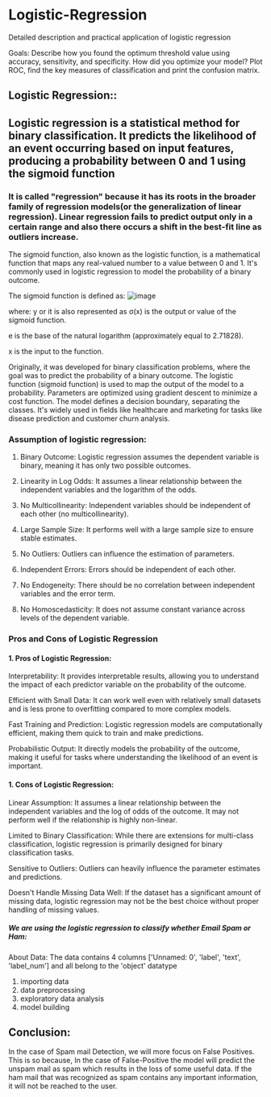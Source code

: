 # Logistic-Regression
Detailed description and practical application of logistic regression

Goals: Describe how you found the optimum threshold value using accuracy, sensitivity, and specificity. How did you optimize your model? Plot ROC, find the key measures of classification and print the confusion matrix. 
## Logistic Regression:: 
## Logistic regression is a statistical method for binary classification. It predicts the likelihood of an event occurring based on input features, producing a probability between 0 and 1 using the sigmoid function
### It is called "regression" because it has its roots in the broader family of regression models(or the generalization of linear regression). Linear regression fails to predict output only in a certain range and also there occurs a shift in the best-fit line as outliers increase.

The sigmoid function, also known as the logistic function, is a mathematical function that maps any real-valued number to a value between 0 and 1. It's commonly used in logistic regression to model the probability of a binary outcome.

The sigmoid function is defined as:
![image](https://github.com/pavi-1994/Logistic-Regression/assets/81359749/721bf711-e84b-4b6a-920c-a836b5d9edf4)


where:
y or it is also represented as σ(x) is the output or value of the sigmoid function.

e is the base of the natural logarithm (approximately equal to 2.71828).

x is the input to the function.

Originally, it was developed for binary classification problems, where the goal was to predict the probability of a binary outcome. The logistic function (sigmoid function) is used to map the output of the model to a probability. Parameters are optimized using gradient descent to minimize a cost function. The model defines a decision boundary, separating the classes. It's widely used in fields like healthcare and marketing for tasks like disease prediction and customer churn analysis.


### Assumption of logistic regression:
1. Binary Outcome: Logistic regression assumes the dependent variable is binary, meaning it has only two possible outcomes.

2. Linearity in Log Odds: It assumes a linear relationship between the independent variables and the logarithm of the odds.

3. No Multicollinearity: Independent variables should be independent of each other (no multicollinearity).

4. Large Sample Size: It performs well with a large sample size to ensure stable estimates.

5. No Outliers: Outliers can influence the estimation of parameters.

6. Independent Errors: Errors should be independent of each other.

7. No Endogeneity: There should be no correlation between independent variables and the error term.

8. No Homoscedasticity: It does not assume constant variance across levels of the dependent variable.


### Pros and Cons of Logistic Regression

#### 1. Pros of Logistic Regression:

Interpretability: It provides interpretable results, allowing you to understand the impact of each predictor variable on the probability of the outcome.

Efficient with Small Data: It can work well even with relatively small datasets and is less prone to overfitting compared to more complex models.

Fast Training and Prediction: Logistic regression models are computationally efficient, making them quick to train and make predictions.

Probabilistic Output: It directly models the probability of the outcome, making it useful for tasks where understanding the likelihood of an event is important.

#### 1. Cons of Logistic Regression:

Linear Assumption: It assumes a linear relationship between the independent variables and the log of odds of the outcome. It may not perform well if the relationship is highly non-linear.

Limited to Binary Classification: While there are extensions for multi-class classification, logistic regression is primarily designed for binary classification tasks.

Sensitive to Outliers: Outliers can heavily influence the parameter estimates and predictions.

Doesn't Handle Missing Data Well: If the dataset has a significant amount of missing data, logistic regression may not be the best choice without proper handling of missing values.



##### We are using the logistic regression to classify whether Email Spam or Ham: 
About Data: The data contains 4 columns ['Unnamed: 0', 'label', 'text', 'label_num'] and all belong to the 'object' datatype

1. importing data
2. data preprocessing
3. exploratory data analysis
4.  model building

## Conclusion: 
In the case of Spam mail Detection, we will more focus on False Positives. This is so because, In the case of False-Positive the model will predict the unspam mail as spam which results in the loss of some useful data. If the ham mail that was recognized as spam contains any important information, it will not be reached to the user. 

